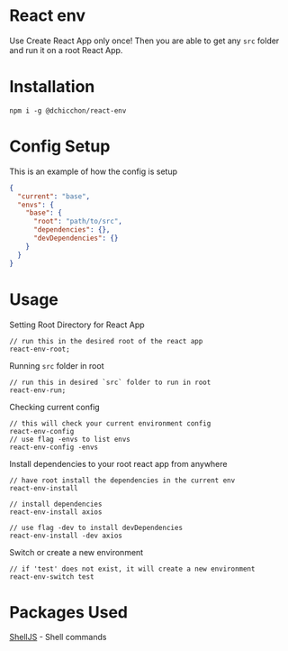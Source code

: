 # React env

Use Create React App only once! Then you are able to get any `src` folder and run it on a root React App.

# Installation
```console
npm i -g @dchicchon/react-env
```





# Config Setup
This is an example of how the config is setup
```json
{
  "current": "base",
  "envs": {
    "base": {
      "root": "path/to/src",
      "dependencies": {},
      "devDependencies": {}
    }
  }
}

```

# Usage

Setting Root Directory for React App

```console
// run this in the desired root of the react app
react-env-root;
```

Running `src` folder in root

```console
// run this in desired `src` folder to run in root
react-env-run;
```

Checking current config
```console
// this will check your current environment config
react-env-config
// use flag -envs to list envs
react-env-config -envs
```

Install dependencies to your root react app from anywhere
```console
// have root install the dependencies in the current env
react-env-install

// install dependencies
react-env-install axios

// use flag -dev to install devDependencies
react-env-install -dev axios
```

Switch or create a new environment
```console
// if 'test' does not exist, it will create a new environment
react-env-switch test
```

# Packages Used

[ShellJS](https://github.com/shelljs/shelljs) - Shell commands
